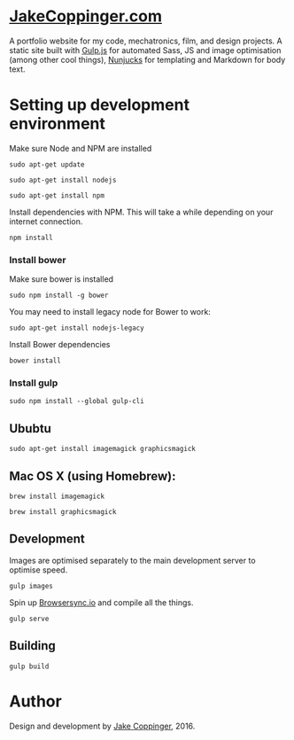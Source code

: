 [JakeCoppinger.com](http://www.jakecoppinger.com)
==================

A portfolio website for my code, mechatronics, film, and design projects. A static site built with [Gulp.js](http://www.gulpjs.com/) for automated Sass, JS and image optimisation (among other cool things), [Nunjucks](https://mozilla.github.io/nunjucks/) for templating and Markdown for body text.

# Setting up development environment

Make sure Node and NPM are installed

`sudo apt-get update`

`sudo apt-get install nodejs`

`sudo apt-get install npm`

Install dependencies with NPM. This will take a while depending on your internet connection.

`npm install`

### Install bower

Make sure bower is installed

`sudo npm install -g bower`

You may need to install legacy node for Bower to work:

`sudo apt-get install nodejs-legacy`

Install Bower dependencies

`bower install`

### Install gulp

`sudo npm install --global gulp-cli`

## Ububtu

`sudo apt-get install imagemagick graphicsmagick`

## Mac OS X (using Homebrew):

`brew install imagemagick`

`brew install graphicsmagick`

## Development

Images are optimised separately to the main development server to optimise speed.

`gulp images`

Spin up [Browsersync.io](https://www.browsersync.io) and compile all the things.

`gulp serve`

## Building

`gulp build`

# Author
Design and development by [Jake Coppinger](http://www.jakecoppinger.com), 2016.
